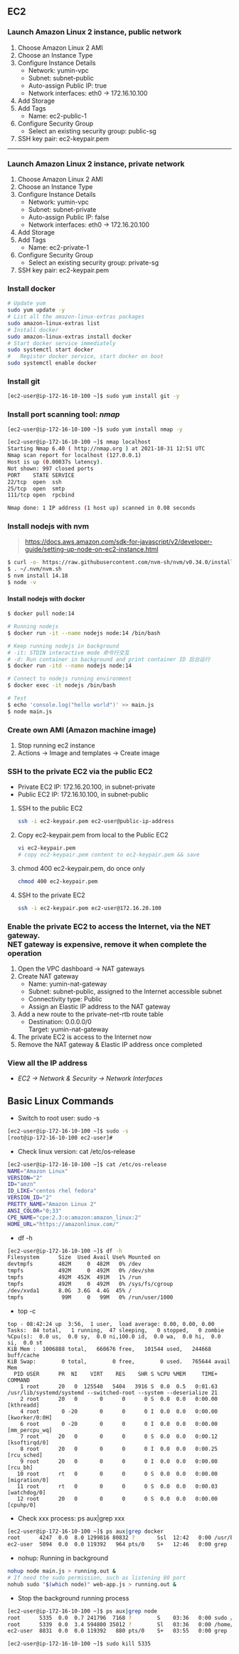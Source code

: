 ## EC2

### Launch Amazon Linux 2 instance, public network

1. Choose Amazon Linux 2 AMI
2. Choose an Instance Type
3. Configure Instance Details
    + Network: yumin-vpc
    + Subnet: subnet-public
    + Auto-assign Public IP: true
    + Network interfaces: eth0 -> 172.16.10.100
4. Add Storage
5. Add Tags
    + Name: ec2-public-1
6. Configure Security Group
    + Select an existing security group: public-sg
7. SSH key pair: ec2-keypair.pem

---

### Launch Amazon Linux 2 instance, private network

1. Choose Amazon Linux 2 AMI
2. Choose an Instance Type
3. Configure Instance Details
    + Network: yumin-vpc
    + Subnet: subnet-private
    + Auto-assign Public IP: false
    + Network interfaces: eth0 -> 172.16.20.100
4. Add Storage
5. Add Tags
    + Name: ec2-private-1
6. Configure Security Group
    + Select an existing security group: private-sg
7. SSH key pair: ec2-keypair.pem

### Install docker

```bash
# Update yum
sudo yum update -y
# List all the amazon-linux-extras packages
sudo amazon-linux-extras list
# Install docker
sudo amazon-linux-extras install docker
# Start docker service immediately
sudo systemctl start docker
#   Register docker service, start docker on boot
sudo systemctl enable docker
```

### Install git

```bash
[ec2-user@ip-172-16-10-100 ~]$ sudo yum install git -y
```

### Install port scanning tool: ***nmap***

```bash
[ec2-user@ip-172-16-10-100 ~]$ sudo yum install nmap -y

[ec2-user@ip-172-16-10-100 ~]$ nmap localhost
Starting Nmap 6.40 ( http://nmap.org ) at 2021-10-31 12:51 UTC
Nmap scan report for localhost (127.0.0.1)
Host is up (0.00037s latency).
Not shown: 997 closed ports
PORT    STATE SERVICE
22/tcp  open  ssh
25/tcp  open  smtp
111/tcp open  rpcbind

Nmap done: 1 IP address (1 host up) scanned in 0.08 seconds
```

### Install nodejs with nvm

> https://docs.aws.amazon.com/sdk-for-javascript/v2/developer-guide/setting-up-node-on-ec2-instance.html

```bash
$ curl -o- https://raw.githubusercontent.com/nvm-sh/nvm/v0.34.0/install.sh | bash
$ . ~/.nvm/nvm.sh
$ nvm install 14.18
$ node -v
```

#### Install nodejs with docker

```bash
$ docker pull node:14

# Running nodejs
$ docker run -it --name nodejs node:14 /bin/bash

# Keep running nodejs in background
# -it: STDIN interactive mode 命令行交互
# -d: Run container in background and print container ID 后台运行
$ docker run -itd --name nodejs node:14

# Connect to nodejs running environment
$ docker exec -it nodejs /bin/bash

# Test
$ echo 'console.log("hello world")' >> main.js
$ node main.js
```

### Create own AMI (Amazon machine image)

1. Stop running ec2 instance
2. Actions -> Image and templates -> Create image

### SSH to the private EC2 via the public EC2

+ Private EC2 IP: 172.16.20.100, in subnet-private
+ Public EC2 IP: 172.16.10.100, in subnet-public

1. SSH to the public EC2

   ```bash
   ssh -i ec2-keypair.pem ec2-user@public-ip-address
   ```
2. Copy ec2-keypair.pem from local to the Public EC2
   ```bash
   vi ec2-keypair.pem
   # copy ec2-keypair.pem content to ec2-keypair.pem && save
   ```

3. chmod 400 ec2-keypair.pem, do once only
   ```bash
   chmod 400 ec2-keypair.pem
   ```

3. SSH to the private EC2
   ```bash
   ssh -i ec2-keypair.pem ec2-user@172.16.20.100
   ```

### Enable the private EC2 to access the Internet, via the NET gateway.<br>NET gateway is expensive, remove it when complete the operation

1. Open the VPC dashboard -> NAT gateways
2. Create NAT gateway
    + Name: yumin-nat-gateway
    + Subnet: subnet-public, assigned to the Internet accessible subnet
    + Connectivity type: Public
    + Assign an Elastic IP address to the NAT gateway
3. Add a new route to the private-net-rtb route table
    + Destination: 0.0.0.0/0 	
      Target: yumin-nat-gateway
4. The private EC2 is access to the Internet now
5. Remove the NAT gateway & Elastic IP address once completed

### View all the IP address
+ *EC2 -> Network & Security -> Network Interfaces*

## Basic Linux Commands

+ Switch to root user: sudo -s

```bash
[ec2-user@ip-172-16-10-100 ~]$ sudo -s
[root@ip-172-16-10-100 ec2-user]# 
```

+ Check linux version: cat /etc/os-release

```bash
[ec2-user@ip-172-16-10-100 ~]$ cat /etc/os-release 
NAME="Amazon Linux"
VERSION="2"
ID="amzn"
ID_LIKE="centos rhel fedora"
VERSION_ID="2"
PRETTY_NAME="Amazon Linux 2"
ANSI_COLOR="0;33"
CPE_NAME="cpe:2.3:o:amazon:amazon_linux:2"
HOME_URL="https://amazonlinux.com/"
```

+ df -h

```bash
[ec2-user@ip-172-16-10-100 ~]$ df -h
Filesystem      Size  Used Avail Use% Mounted on
devtmpfs        482M     0  482M   0% /dev
tmpfs           492M     0  492M   0% /dev/shm
tmpfs           492M  452K  491M   1% /run
tmpfs           492M     0  492M   0% /sys/fs/cgroup
/dev/xvda1      8.0G  3.6G  4.4G  45% /
tmpfs            99M     0   99M   0% /run/user/1000
```

+ top -c

```
top - 08:42:24 up  3:56,  1 user,  load average: 0.00, 0.00, 0.00
Tasks:  84 total,   1 running,  47 sleeping,   0 stopped,   0 zombie
%Cpu(s):  0.0 us,  0.0 sy,  0.0 ni,100.0 id,  0.0 wa,  0.0 hi,  0.0 si,  0.0 st
KiB Mem :  1006888 total,   660676 free,   101544 used,   244668 buff/cache
KiB Swap:        0 total,        0 free,        0 used.   765644 avail Mem 
  PID USER      PR  NI    VIRT    RES    SHR S %CPU %MEM     TIME+ COMMAND                                                                                       
    1 root      20   0  125540   5404   3916 S  0.0  0.5   0:01.63 /usr/lib/systemd/systemd --switched-root --system --deserialize 21                            
    2 root      20   0       0      0      0 S  0.0  0.0   0:00.00 [kthreadd]                                                                                    
    4 root       0 -20       0      0      0 I  0.0  0.0   0:00.00 [kworker/0:0H]                                                                                
    6 root       0 -20       0      0      0 I  0.0  0.0   0:00.00 [mm_percpu_wq]                                                                                
    7 root      20   0       0      0      0 S  0.0  0.0   0:00.12 [ksoftirqd/0]                                                                                 
    8 root      20   0       0      0      0 I  0.0  0.0   0:00.25 [rcu_sched]                                                                                   
    9 root      20   0       0      0      0 I  0.0  0.0   0:00.00 [rcu_bh]                                                                                      
   10 root      rt   0       0      0      0 S  0.0  0.0   0:00.00 [migration/0]                                                                                 
   11 root      rt   0       0      0      0 S  0.0  0.0   0:00.03 [watchdog/0]                                                                                  
   12 root      20   0       0      0      0 S  0.0  0.0   0:00.00 [cpuhp/0]  
```

+ Check xxx process: ps aux|grep xxx

```bash
[ec2-user@ip-172-16-10-100 ~]$ ps aux|grep docker
root      4247  0.0  8.0 1299816 80832 ?       Ssl  12:42   0:00 /usr/bin/dockerd -H fd:// --containerd=/run/containerd/containerd.sock --default-ulimit nofile=32768:65536
ec2-user  5094  0.0  0.0 119392   964 pts/0    S+   12:46   0:00 grep --color=auto docker
```

+ nohup: Running in background

```bash
nohup node main.js > running.out &
# If need the sudo permission, such as listening 80 port
nohub sudo "$(which node)" web-app.js > running.out &
```

+ Stop the background running process
```bash
[ec2-user@ip-172-16-10-100 ~]$ ps aux|grep node
root      5335  0.0  0.7 241796  7168 ?        S    03:36   0:00 sudo /home/ec2-user/.nvm/versions/node/v17.0.1/bin/node web.js
root      5339  0.0  3.4 594800 35012 ?        Sl   03:36   0:00 /home/ec2-user/.nvm/versions/node/v17.0.1/bin/node web.js
ec2-user  8831  0.0  0.0 119392   880 pts/0    S+   03:55   0:00 grep --color=auto node

[ec2-user@ip-172-16-10-100 ~]$ sudo kill 5335
```

